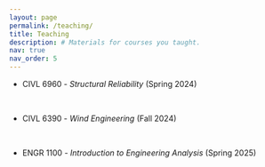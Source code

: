 ```yaml
---
layout: page
permalink: /teaching/
title: Teaching
description: # Materials for courses you taught.
nav: true
nav_order: 5
---
```


- CIVL 6960 - *Structural Reliability* (Spring 2024)
  
  <br>
  
- CIVL 6390 - *Wind Engineering* (Fall 2024)
   
  <br>
  
- ENGR 1100 - *Introduction to Engineering Analysis* (Spring 2025)

<!-- For now, this page is assumed to be a static description of your courses. You can convert it to a collection similar to `_projects/` so that you can have a dedicated page for each course.

Organize your courses by years, topics, or universities, however you like! -->
